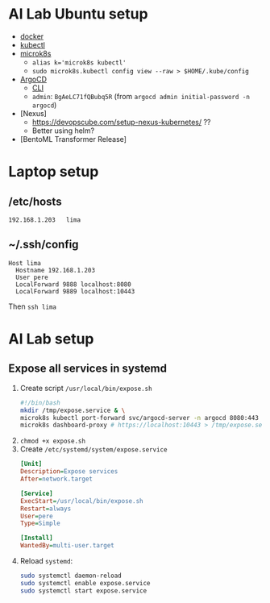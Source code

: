 # AI Lab Ubuntu setup

- [docker](https://docs.docker.com/engine/install/ubuntu/)
- [kubectl](https://kubernetes.io/docs/tasks/tools/install-kubectl-linux/)
- [microk8s](https://microk8s.io/)
  - `alias k='microk8s kubectl'`
  - `sudo microk8s.kubectl config view --raw > $HOME/.kube/config`
- [ArgoCD](https://argo-cd.readthedocs.io/en/stable/getting_started/)
  - [CLI](https://argo-cd.readthedocs.io/en/stable/cli_installation/)
  - `admin`: `BgAeLC71fQBubq5R` (from `argocd admin initial-password -n argocd`)
- [Nexus]
  - https://devopscube.com/setup-nexus-kubernetes/ ??
  - Better using helm?
- [BentoML Transformer Release]

# Laptop setup

## /etc/hosts

```
192.168.1.203   lima
```

## ~/.ssh/config

```
Host lima
  Hostname 192.168.1.203
  User pere
  LocalForward 9888 localhost:8080
  LocalForward 9889 localhost:10443
```

Then `ssh lima`

# AI Lab setup

## Expose all services in systemd

1. Create script `/usr/local/bin/expose.sh`
   ```bash
   #!/bin/bash
   mkdir /tmp/expose.service & \
   microk8s kubectl port-forward svc/argocd-server -n argocd 8080:443 > /tmp/expose.service/port-forward-argocd.log & \
   microk8s dashboard-proxy # https://localhost:10443 > /tmp/expose.service/dashboard-proxy.log &
   ```
2. `chmod +x expose.sh`
3. Create `/etc/systemd/system/expose.service`
   ```ini
   [Unit]
   Description=Expose services
   After=network.target

   [Service]
   ExecStart=/usr/local/bin/expose.sh
   Restart=always
   User=pere
   Type=Simple

   [Install]
   WantedBy=multi-user.target
   ```
4. Reload `systemd`:
    ```bash
    sudo systemctl daemon-reload
    sudo systemctl enable expose.service
    sudo systemctl start expose.service
    ```
